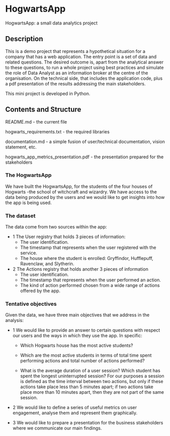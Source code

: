 # HogwartsApp
HogwartsApp: a small data analytics project

## Description
This is a demo project that represents a hypothetical situation for a company that has a web application. The entry point is a set of data and related questions. The desired outcome is, apart from the analytical answer to these questions, to run a whole project using best practices and simulate the role of Data Analyst as an information broker at the centre of the organisation. On the technical side, that includes the application code, plus a pdf presentation of the results addressing the main stakeholders.

This mini project is developed in Python.

## Contents and Structure
README.md - the current file

hogwarts_requirements.txt - the required libraries

documentation.md - a simple fusion of user/technical documentation, vision statement, etc.

hogwarts_app_metrics_presentation.pdf - the presentation prepared for the stakeholders

### The HogwartsApp
We have built the HogwartsApp, for the students of the four houses of Hogwarts -the school of witchcraft and wizardry. We have access to the data being produced by the users and we would like to get insights into how the app is being used.

### The dataset
The data come from two sources within the app:
- 1 The User registry that holds 3 pieces of information:
    - The user identification.
    - The timestamp that represents when the user registered with the service.
    - The house where the student is enrolled: Gryffindor, Hufflepuff, Ravenclaw, and Slytherin.
- 2 The Actions registry that holds another 3 pieces of information
    - The user identification.
    - The timestamp that represents when the user performed an action.
    - The kind of action performed chosen from a wide range of actions offered by the app.

### Tentative objectives
Given the data, we have three main objectives that we address in the analysis:
- 1  We would like to provide an answer to certain questions with respect our users and the ways in which they use the app. In specific:

    - Which Hogwarts house has the most active students?

    - Which are the most active students in terms of total time spent performing actions and total number of actions performed?

    - What is the average duration of a user session? Which student has spent the longest uninterrupted session? For our purposes a session is defined as the time interval between two actions, but only if these actions take place less than 5 minutes apart; if two actions take place more than 10 minutes apart, then they are not part of the same session.

- 2 We would like to define a series of useful metrics on user engagement, analyse them and represent them graphically.

- 3 We would like to prepare a presentation for the business stakeholders where we communicate our main findings.
